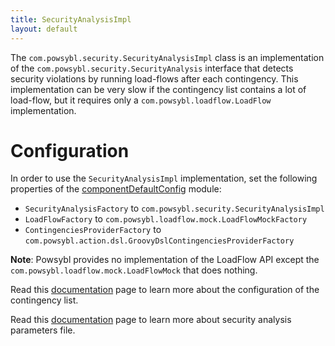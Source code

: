 ```yaml
---
title: SecurityAnalysisImpl
layout: default
---
```


The `com.powsybl.security.SecurityAnalysisImpl` class is an implementation of the `com.powsybl.security.SecurityAnalysis`
interface that detects security violations by running load-flows after each contingency. This implementation can be very
slow if the contingency list contains a lot of load-flow, but it requires only a `com.powsybl.loadflow.LoadFlow`
implementation.

# Configuration
In order to use the `SecurityAnalysisImpl` implementation, set the following properties of the [componentDefaultConfig](../configuration/modules/componentDefaultConfig.md)
module:
- `SecurityAnalysisFactory` to `com.powsybl.security.SecurityAnalysisImpl`
- `LoadFlowFactory` to `com.powsybl.loadflow.mock.LoadFlowMockFactory`
- `ContingenciesProviderFactory` to `com.powsybl.action.dsl.GroovyDslContingenciesProviderFactory`

**Note**: Powsybl provides no implementation of the LoadFlow API except the `com.powsybl.loadflow.mock.LoadFlowMock` that
does nothing.

Read this [documentation](../contingencies/index.md) page to learn more about the configuration of the contingency list.

Read this [documentation](../configuration/parameters/SecurityAnalysisParameters.md) page to learn more about
security analysis parameters file.
